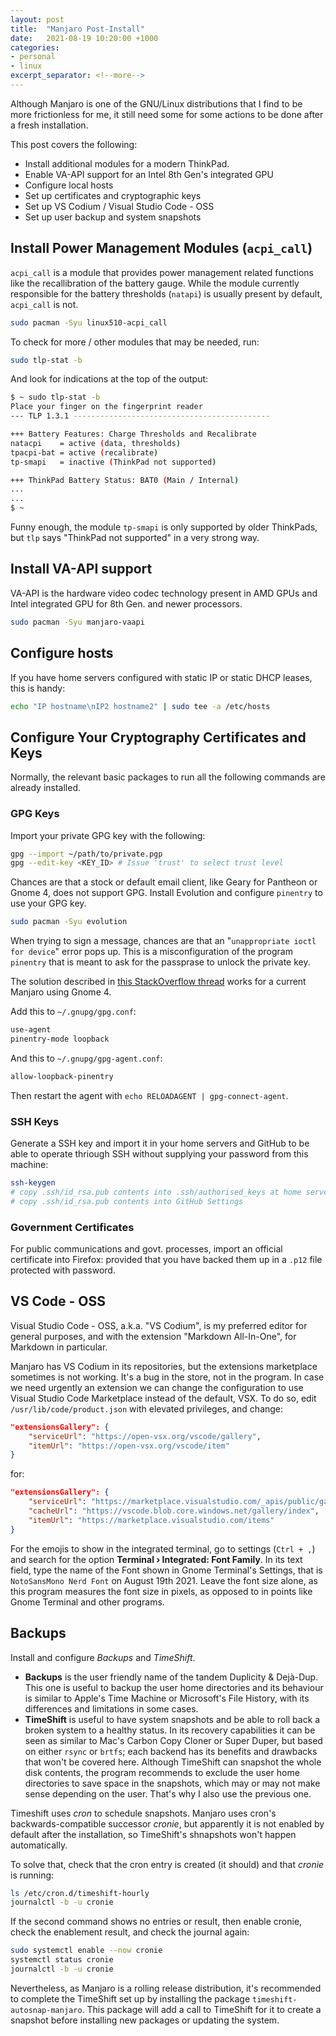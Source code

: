 ```yaml
---
layout: post
title:  "Manjaro Post-Install"
date:   2021-08-19 10:20:00 +1000
categories:
- personal
- linux
excerpt_separator: <!--more-->
---
```

Although Manjaro is one of the GNU/Linux distributions that I find to be more frictionless for me, it still need some for some actions to be done after a fresh installation.

This post covers the following:

- Install additional modules for a modern ThinkPad.
- Enable VA-API support for an Intel 8th Gen's integrated GPU
- Configure local hosts
- Set up certificates and cryptographic keys
- Set up VS Codium / Visual Studio Code - OSS
- Set up user backup and system snapshots

<!--more-->
## Install Power Management Modules (`acpi_call`)
`acpi_call` is a module that provides power management related functions like the recallibration of the battery gauge. While the module currently responsible for the battery thresholds (`natapi`) is usually present by default, `acpi_call` is not.

```bash
sudo pacman -Syu linux510-acpi_call
```

To check for more / other modules that may be needed, run:
```bash
sudo tlp-stat -b
```
And look for indications at the top of the output:
```bash
$ ~ sudo tlp-stat -b                                                      
Place your finger on the fingerprint reader
--- TLP 1.3.1 --------------------------------------------

+++ Battery Features: Charge Thresholds and Recalibrate
natacpi    = active (data, thresholds)
tpacpi-bat = active (recalibrate)
tp-smapi   = inactive (ThinkPad not supported)

+++ ThinkPad Battery Status: BAT0 (Main / Internal)
...
...
$ ~
```
Funny enough, the module `tp-smapi` is only supported by older ThinkPads, but `tlp` says "ThinkPad not supported" in a very strong way.

## Install VA-API support
VA-API is the hardware video codec technology present in AMD GPUs and Intel integrated GPU for 8th Gen. and newer processors.
```bash
sudo pacman -Syu manjaro-vaapi
```

## Configure hosts
If you have home servers configured with static IP or static DHCP leases, this is handy:
```bash
echo "IP hostname\nIP2 hostname2" | sudo tee -a /etc/hosts
```

## Configure Your Cryptography Certificates and Keys
Normally, the relevant basic packages to run all the following commands are already installed.

### GPG Keys
Import your private GPG key with the following: 
```bash
gpg --import ~/path/to/private.pgp
gpg --edit-key <KEY_ID> # Issue 'trust' to select trust level
```

Chances are that a stock or default email client, like Geary for Pantheon or Gnome 4, does not support GPG. Install Evolution and configure `pinentry` to use your GPG key.
```bash
sudo pacman -Syu evolution
```
When trying to sign a message, chances are that an "`unappropriate ioctl for device`" error pops up. This is a misconfiguration of the program `pinentry` that is meant to ask for the passprase to unlock the private key.

The solution described in [this StackOverflow thread](https://stackoverflow.com/a/59170001/211280) works for a current Manjaro using Gnome 4.

Add this to `~/.gnupg/gpg.conf`:

```bash
use-agent 
pinentry-mode loopback
```

And this to `~/.gnupg/gpg-agent.conf`:

```bash
allow-loopback-pinentry
```

Then restart the agent with `echo RELOADAGENT | gpg-connect-agent`.

### SSH Keys
Generate a SSH key and import it in your home servers and GitHub to be able to operate thriough SSH without supplying your password from this machine:
```bash
ssh-keygen
# copy .ssh/id_rsa.pub contents into .ssh/authorised_keys at home servers
# copy .ssh/id_rsa.pub contents into GitHub Settings 
```

### Government Certificates
For public communications and govt. processes, import an official certificate into Firefox: provided that you have backed them up in a `.p12` file protected with password.


## VS Code - OSS
Visual Studio Code - OSS, a.k.a. "VS Codium", is my preferred editor for general purposes, and with the extension "Markdown All-In-One", for Markdown in particular. 

Manjaro has VS Codium in its repositories, but the extensions marketplace sometimes is not working. It's a bug in the store, not in the program. In case we need urgently an extension we can change the configuration to use Visual Studio Code Marketplace instead of the default, VSX. To do so, edit `/usr/lib/code/product.json` with elevated privileges, and change:
```json
"extensionsGallery": {
    "serviceUrl": "https://open-vsx.org/vscode/gallery",
    "itemUrl": "https://open-vsx.org/vscode/item"
}
```
for: 
```json
"extensionsGallery": {
    "serviceUrl": "https://marketplace.visualstudio.com/_apis/public/gallery",
    "cacheUrl": "https://vscode.blob.core.windows.net/gallery/index",
    "itemUrl": "https://marketplace.visualstudio.com/items"
}

```
For the emojis to show in the integrated terminal, go to settings (`Ctrl + ,`) and search for the option **Terminal › Integrated: Font Family**. In its text field, type the name of the Font shown in Gnome Terminal's Settings, that is `NotoSansMono Nerd Font` on August 19th 2021. Leave the font size alone, as this program measures the font size in pixels, as opposed to in points like Gnome Terminal and other programs.

## Backups
Install and configure *Backups* and *TimeShift*.

- **Backups** is the user friendly name of the tandem Duplicity & Dejà-Dup. This one is useful to backup the user home directories and its behaviour is similar to Apple's Time Machine or Microsoft's File History, with its differences and limitations in some cases. 
- **TimeShift** is useful to have system snapshots and be able to roll back a broken system to a healthy status. In its recovery capabilities it can be seen as similar to Mac's Carbon Copy Cloner or Super Duper, but based on either `rsync` or `brtfs`; each backend has its benefits and drawbacks that won't be covered here. Although TimeShift can snapshot the whole disk contents, the program recommends to exclude the user home directories to save space in the snapshots, which may or may not make sense depending on the user. That's why I also use the previous one.

Timeshift uses *cron* to schedule snapshots. Manjaro uses cron's backwards-compatible successor *cronie*, but apparently it is not enabled by default after the installation, so TimeShift's shnapshots won't happen automatically. 

To solve that, check that the cron entry is created (it should) and that *cronie* is running:
```bash
ls /etc/cron.d/timeshift-hourly
journalctl -b -u cronie
```
If the second command shows no entries or result, then enable cronie, check the enablement result, and check the journal again:
```bash
sudo systemctl enable --now cronie
systemctl status cronie
journalctl -b -u cronie
```

Nevertheless, as Manjaro is a rolling release distribution, it's recommended to complete the TimeShift set up by installing the package `timeshift-autosnap-manjaro`. This package will add a call to TimeShift for it to create a snapshot before installing new packages or updating the system.